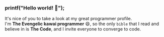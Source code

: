 ### printf("Hello world! 👋");
It's nice of you to take a look at my great programmer profile. <br/>
I'm **The Evengelic kawai programmer** 😄, so the only `bible` that I read and believe in is **The Code**, and I invite everyone to converge to code.

<!--
**mokira3d48/mokira3d48** is a ✨ _special_ ✨ repository because its `README.md` (this file) appears on your GitHub profile.

Here are some ideas to get you started:

- 🔭 I’m currently working on ...
- 🌱 I’m currently learning ...
- 👯 I’m looking to collaborate on ...
- 🤔 I’m looking for help with ...
- 💬 Ask me about ...
- 📫 How to reach me: ...
- 😄 Pronouns: ...
- ⚡ Fun fact: ...
-->
